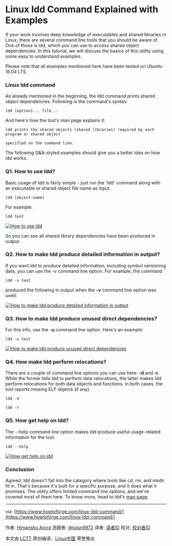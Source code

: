 Linux ldd Command Explained with Examples
=========================================

If your work involves deep knowledge of executables and shared libraries in Linux, there are several command line tools that you should be aware of. One of those is ldd, which you can use to access shared object dependencies. In this tutorial, we will discuss the basics of this utility using some easy to understand examples.

Please note that all examples mentioned here have been tested on Ubuntu 16.04 LTS.

### Linux ldd command

As already mentioned in the beginning, the ldd command prints shared object dependencies. Following is the command's syntax:

`ldd [option]... file...`

And here's how the tool's man page explains it:

```
ldd prints the shared objects (shared libraries) required by each program or shared object 

specified on the command line.

```

The following Q&A-styled examples should give you a better idea on how ldd works.

### Q1. How to use ldd?

Basic usage of ldd is fairly simple - just run the 'ldd' command along with an executable or shared object file name as input.

`ldd [object-name]`

For example:

`ldd test`

[![How to use ldd](https://www.howtoforge.com/images/command-tutorial/ldd-basic.png)](https://www.howtoforge.com/images/command-tutorial/big/ldd-basic.png)

So you can see all shared library dependencies have been produced in output.

### Q2. How to make ldd produce detailed information in output?

If you want ldd to produce detailed information, including symbol versioning data, you can use the -v command line option. For example, the command

`ldd -v test`

produced the following in output when the **-v** command line option was used:

[![How to make ldd produce detailed information in output](https://www.howtoforge.com/images/command-tutorial/ldd-v-option.png)](https://www.howtoforge.com/images/command-tutorial/big/ldd-v-option.png)

### Q3. How to make ldd produce unused direct dependencies?

For this info, use the **-u** command line option. Here's an example:

`ldd -u test`

[![How to make ldd produce unused direct dependencies](https://www.howtoforge.com/images/command-tutorial/ldd-u-test.png)](https://www.howtoforge.com/images/command-tutorial/big/ldd-u-test.png)

### Q4. How make ldd perform relocations?

There are a couple of command line options you can use here: **-d** and **-r**. While the former tells ldd to perform data relocations, the latter makes ldd perform relocations for both data objects and functions. In both cases, the tool reports missing ELF objects (if any).

`ldd -d`

`ldd -r`

### Q5. How get help on ldd?

The --help command line option makes ldd produce useful usage-related information for the tool.

`ldd --help`

[![How get help on ldd](https://www.howtoforge.com/images/command-tutorial/ldd-help-option.png)](https://www.howtoforge.com/images/command-tutorial/big/ldd-help-option.png)

### Conclusion

Agreed, ldd doesn't fall into the category where tools like cd, rm, and mkdir fit in. That's because it's built for a specific purpose, and it does what it promises. The utility offers limited command line options, and we've covered most of them here. To know more, head to ldd's [man page](https://linux.die.net/man/1/ldd).

* * *

via: [https://www.howtoforge.com/linux-ldd-command/](https://www.howtoforge.com/linux-ldd-command/)

作者: [Himanshu Arora](https://www.howtoforge.com/) 选题者: [@lujun9972](https://github.com/lujun9972) 译者: [译者ID](https://github.com/译者ID) 校对: [校对者ID](https://github.com/校对者ID)

本文由 [LCTT](https://github.com/LCTT/TranslateProject) 原创编译，[Linux中国](https://linux.cn/) 荣誉推出